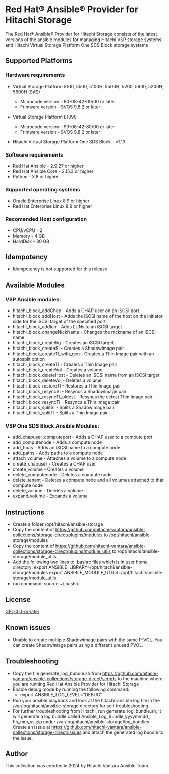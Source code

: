 # Red Hat® Ansible® Provider for Hitachi Storage

The Red Hat® Ansible® Provider for Hitachi Storage consists of the latest versions of the ansible modules for managing Hitachi VSP storage systems 
and Hitachi Virtual Storage Platform One SDS Block storage systems

## Supported Platforms

### Hardware requirements
- Virtual Storage Platform 5100, 5500, 5100H, 5500H, 5200, 5600, 5200H, 5600H (SAS)
    - Microcode version - 90-08-42-00/00 or later
    - Frimware version - SVOS 9.8.2 or later

- Virtual Storage Platform E1090
    - Microcode version - 93-06-42-80/00 or later
    - Frimware version - SVOS 9.8.2 or later

- Hitachi Virtual Storage Platform One SDS Block - v1.13

### Software requirements
- Red Hat Ansible - 2.9.27 or higher
- Red Hat Ansible Core - 2.15.3 or higher
- Python - 3.8 or higher

### Supported operating systems
- Oracle Enterprise Linux 8.9 or higher
- Red Hat Enterprise Linux 8.9 or higher

### Recomended Host configuration
- CPU/vCPU - 2
- Memory - 4 GB
- HardDisk - 30 GB

## Idempotency
- Idempotency is not supported for this release

## Available Modules
### VSP Ansible modules:
- hitachi_block_addChap - Adds a CHAP user on an iSCSI port
- hitachi_block_addHost - Adds the iSCSI name of the host on the initiator side for the iSCSI target of the specified port
- hitachi_block_addlun - Adds LUNs to an iSCSI target
- hitachi_block_changeNickName - Changes the nickname of an iSCSI name
- hitachi_block_createhg - Creates an iSCSI target
- hitachi_block_createSI - Creates a ShadowImage pair
- hitachi_block_createTI_with_gen - Creates a Thin Image pair with an autosplit option
- hitachi_block_createTI - Creates a Thin Image pair
- hitachi_block_createVol - Creates a volume
- hitachi_block_deleteHost - Deletes an iSCSI name from an iSCSI target
- hitachi_block_deleteVol - Deletes a volume
- hitachi_block_restoreTI - Restores a Thin Image pair
- hitachi_block_resyncSI - Resyncs a ShadowImage pair
- hitachi_block_resyncTI_oldest - Resyncs the oldest Thin Image pair
- hitachi_block_resyncTI - Resyncs a Thin Image pair
- hitachi_block_splitSI - Splits a ShadowImage pair
- hitachi_block_splitTI - Splits a Thin Image pair

### VSP One SDS Block Ansible Modules:
- add_chapuser_computeport - Adds a CHAP user to a compute port
- add_computenode - Adds a compute node
- add_hbas - Adds an iSCSI name to a compute node
- add_paths - Adds paths to a compute node 
- attach_volume - Attaches a volume to a compute node
- create_chapuser - Creates a CHAP user
- create_volume - Creates a volume
- delete_computenode - Deletes a compute node
- delete_tenant - Deletes a compute node and all volumes attached to that compute node
- delete_volume - Deletes a volume
- expand_volume - Expands a volume

## Instructions
- Create a folder /opt/hitachi/ansible-storage
- Copy the content of https://github.com/hitachi-vantara/ansible-collections/storage-direct/plugins/modules to  /opt/hitachi/ansible-storage/modules
- Copy the content of https://github.com/hitachi-vantara/ansible-collections/storage-direct/plugins/module_utils to  /opt/hitachi/ansible-storage/module_utils
- Add the following two lines to .bashrc files which is in user home directory:
    export ANSIBLE_LIBRARY=/opt/hitachi/ansible-storage/modules
    export ANSIBLE_MODULE_UTILS=/opt/hitachi/ansible-storage/module_utils
- run command: source  ~/.bashrc

## License
[GPL-3.0-or-later](https://www.gnu.org/licenses/gpl-3.0.en.html)

## Known issues
- Unable to create multiple ShadowImage pairs with the same P-VOL. You can create ShadowImage pairs using a different unused PVOL.

## Troubleshooting
- Copy the file generate_log_bundle.sh from https://github.com/hitachi-vantara/ansible-collections/storage-direct/scripts to the machine where you are running Red Hat Ansible Provider for Hitachi
Storage
- Enable debug mode by running the following command:
  - export ANSIBLE_LOG_LEVEL=”DEBUG”
- Run your ansible playbook and look at the hitachi-ansible.log file in the /var/log/hitachi/ansible-storage directory for self troubleshooting.
- For further troubleshooting from Hitachi, run generate_log_bundle.sh,  it will generate a log bundle called Ansible_Log_Bundle_yyyymmdd_ hh_mm_ss.zip under /var/log/hitachi/ansible-storage/log_bundles
      - Create an issue at https://github.com/hitachi-vantara/ansible-collections/storage-direct/issues and attach the generated log bundle to the issue.
      
## Author

This collection was created in 2024 by Hitachi Vantara Ansible Team
